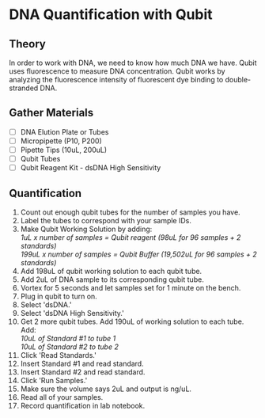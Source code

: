 # DNA Quantification with Qubit

## Theory
In order to work with DNA, we need to know how much DNA we have. Qubit uses fluorescence to measure DNA concentration. Qubit works by analyzing the fluorescence intensity of fluorescent dye binding to double-stranded DNA. 

## Gather Materials

- [ ] DNA Elution Plate or Tubes
- [ ] Micropipette (P10, P200)
- [ ] Pipette Tips (10uL, 200uL)
- [ ] Qubit Tubes
- [ ] Qubit Reagent Kit - dsDNA High Sensitivity

## Quantification

1. Count out enough qubit tubes for the number of samples you have.
2. Label the tubes to correspond with your sample IDs.
3. Make Qubit Working Solution by adding:  
*1uL x number of samples = Qubit reagent (98uL for 96 samples + 2 standards)*  
*199uL x number of samples = Qubit Buffer (19,502uL for 96 samples + 2 standards)*  
5. Add 198uL of qubit working solution to each qubit tube.
6. Add 2uL of DNA sample to its corresponding qubit tube.
7. Vortex for 5 seconds and let samples set for 1 minute on the bench.
8. Plug in qubit to turn on. 
9. Select 'dsDNA.'
10. Select 'dsDNA High Sensitivity.'
11. Get 2 more qubit tubes. Add 190uL of working solution to each tube. Add:  
*10uL of Standard #1 to tube 1*  
*10uL of Standard #2 to tube 2*   
13. Click 'Read Standards.'
14. Insert Standard #1 and read standard.
15. Insert Standard #2 and read standard. 
16. Click 'Run Samples.'
17. Make sure the volume says 2uL and output is ng/uL.
18. Read all of your samples. 
19. Record quantification in lab notebook. 
